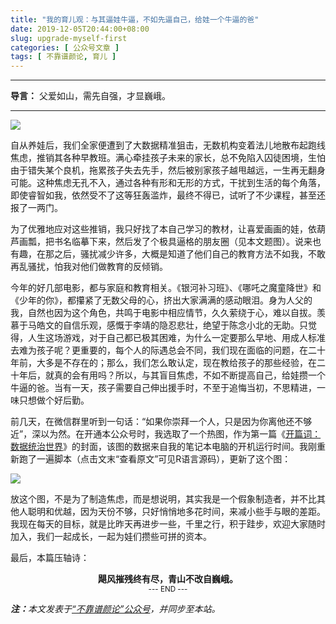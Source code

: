 ```yaml
---
title: "我的育儿观：与其逼娃牛逼，不如先逼自己，给娃一个牛逼的爸"
date: 2019-12-05T20:44:00+08:00
slug: upgrade-myself-first
categories: [ 公众号文章 ]
tags: [ 不靠谱颜论, 育儿 ]
---
```


---

**导言：** 父爱如山，需先自强，才显巍峨。

---

<img src="images/2019-12-05/family.png" style="max-width:400px"/>

自从养娃后，我们全家便遭到了大数据精准狙击，无数机构变着法儿地散布起跑线焦虑，推销其各种早教班。满心牵挂孩子未来的家长，总不免陷入囚徒困境，生怕由于错失某个良机，拖累孩子失去先手，然后被别家孩子越甩越远，一生再无翻身可能。这种焦虑无孔不入，通过各种有形和无形的方式，干扰到生活的每个角落，即使睿智如我，依然受不了这等狂轰滥炸，最终不得已，试听了不少课程，甚至还报了一两门。

为了优雅地应对这些推销，我只好找了本自己学习的教材，让喜爱画画的娃，依葫芦画瓢，把书名临摹下来，然后发了个极具逼格的朋友圈（见本文题图）。说来也有趣，在那之后，骚扰减少许多，大概是知道了他们自己的教育方法不如我，不敢再乱骚扰，怕我对他们做教育的反倾销。

今年的好几部电影，都与家庭和教育相关。《银河补习班》、《哪吒之魔童降世》和《少年的你》，都攥紧了无数父母的心，挤出大家满满的感动眼泪。身为人父的我，自然也因为这个角色，共鸣于电影中相应情节，久久萦绕于心，难以自拔。羡慕于马皓文的自信乐观，感慨于李靖的隐忍悲壮，绝望于陈念小北的无助。只觉得，人生这场游戏，对于自己都已极其困难，为什么一定要那么早地、用成人标准去难为孩子呢？更重要的，每个人的际遇总会不同，我们现在面临的问题，在二十年前，大多是不存在的；那么，我们怎么敢认定，现在教给孩子的那些经验，在二十年后，就真的会有用吗？所以，与其盲目焦虑，不如不断提高自己，给娃攒一个牛逼的爸。当有一天，孩子需要自己伸出援手时，不至于追悔当初，不思精进，一味只想做个好后勤。

前几天，在微信群里听到一句话：“如果你崇拜一个人，只是因为你离他还不够近”，深以为然。在开通本公众号时，我选取了一个热图，作为第一篇《[开篇词：数据统治世界](2019/10/17/data-rule-the-world/)》的封面，该图的数据来自我的笔记本电脑的开机运行时间。我刚重新跑了一遍脚本（点击文末“查看原文”可见R语言源码），更新了这个图：

<img src="images/2019-12-05/time-table.jpg" style="max-width:400px"/>

放这个图，不是为了制造焦虑，而是想说明，其实我是一个假象制造者，并不比其他人聪明和优越，因为天份不够，只好悄悄地多花时间，来减小些手与眼的差距。我现在每天的目标，就是比昨天再进步一些，千里之行，积于跬步，欢迎大家随时加入，我们一起成长，一起为娃们攒些可拼的资本。

最后，本篇压轴诗：

<center><b>飓风摧残终有尽，青山不改自巍峨。</b></center>

<center><small>--- END ---</small></center>

<i><b>注：</b>本文发表于[“不靠谱颜论”公众号](https://mp.weixin.qq.com/s/pw0fK4c_5f03h0QO25q7aA)，并同步至本站。</i>
